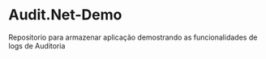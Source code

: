 # Audit.Net-Demo
Repositorio para armazenar aplicação demostrando as funcionalidades de logs de Auditoria

